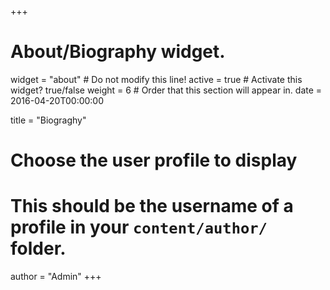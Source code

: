 +++
# About/Biography widget.
widget = "about"  # Do not modify this line!
active = true  # Activate this widget? true/false
weight = 6  # Order that this section will appear in.
date = 2016-04-20T00:00:00

title = "Biograghy"

# Choose the user profile to display
# This should be the username of a profile in your `content/author/` folder.
author = "Admin"
+++
